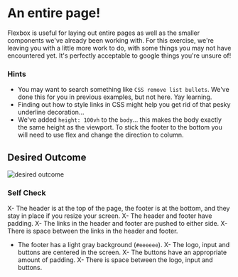 # An entire page!

Flexbox is useful for laying out entire pages as well as the smaller components we've already been working with. For this exercise, we're leaving you with a little more work to do, with some things you may not have encountered yet. It's perfectly acceptable to google things you're unsure of!

### Hints
- You may want to search something like `CSS remove list bullets`.  We've done this for you in previous examples, but not here. Yay learning.
- Finding out how to style links in CSS might help you get rid of that pesky underline decoration...
- We've added `height: 100vh` to the `body`... this makes the body exactly the same height as the viewport. To stick the footer to the bottom you will need to use flex and change the direction to column.

## Desired Outcome
![desired outcome](./desired-outcome.png)

### Self Check

X- The header is at the top of the page, the footer is at the bottom, and they stay in place if you resize your screen.
X- The header and footer have padding.
X- The links in the header and footer are pushed to either side.
X- There is space between the links in the header and footer.
- The footer has a light gray background (`#eeeeee`).
X- The logo, input and buttons are centered in the screen.
X- The buttons have an appropriate amount of padding.
X- There is space between the logo, input and buttons.
